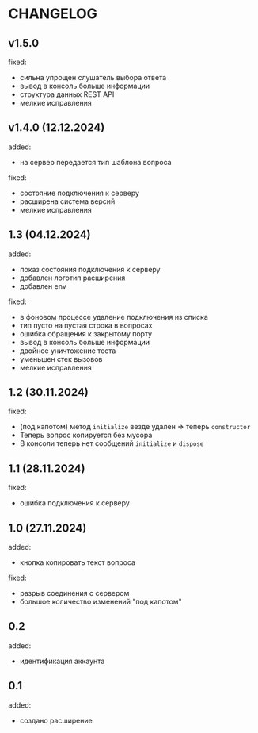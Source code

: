 
# CHANGELOG

## v1.5.0

fixed:

+ сильна упрощен слушатель выбора ответа
+ вывод в консоль больше информации
+ структура данных REST API
+ мелкие исправления

## v1.4.0 (12.12.2024)

added:

+ на сервер передается тип шаблона вопроса

fixed:

+ состояние подключения к серверу
+ расширена система версий
+ мелкие исправления

## 1.3 (04.12.2024)

added:

+ показ состояния подключения к серверу
+ добавлен логотип расширения
+ добавлен env

fixed:

+ в фоновом процессе удаление подключения из списка
+ тип пусто на пустая строка в вопросах
+ ошибка обращения к закрытому порту
+ вывод в консоль больше информации
+ двойное уничтожение теста
+ уменьшен стек вызовов
+ мелкие исправления

## 1.2 (30.11.2024)

fixed:

+ (под капотом) метод `initialize` везде удален => теперь `constructor`
+ Теперь вопрос копируется без мусора
+ В консоли теперь нет сообщений `initialize` и `dispose`

## 1.1 (28.11.2024)

fixed:

+ ошибка подключения к серверу

## 1.0 (27.11.2024)

added:

+ кнопка копировать текст вопроса

fixed:

+ разрыв соединения с сервером
+ большое количество изменений "под капотом"

## 0.2

added:

+ идентификация аккаунта

## 0.1

added:

+ создано расширение
